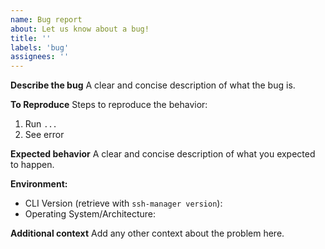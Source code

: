 ```yaml
---
name: Bug report
about: Let us know about a bug!
title: ''
labels: 'bug'
assignees: ''
---
```


**Describe the bug**
A clear and concise description of what the bug is.

**To Reproduce**
Steps to reproduce the behavior:
1. Run `...`
3. See error

**Expected behavior**
A clear and concise description of what you expected to happen.

**Environment:**
* CLI Version (retrieve with `ssh-manager version`):
* Operating System/Architecture:

**Additional context**
Add any other context about the problem here.
